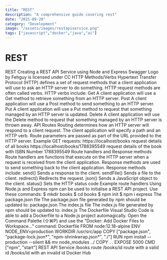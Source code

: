 ```yaml
---
title: "REST"
description: "A comprehensive guide covering rest"
date: "2025-09-20"
category: "Development"
image: "/assets/images/restapiservice.png"
tags: ["javascript","docker","java","ai"]
---
```


# REST

REST Creating a REST API Service using Node and Express Swagger Logo by Fehguy is licensed under CC HTTP Methods/Verbs Hypertext Transfer Protocol (HTTP) defines a set of request methods that a client application will use to ask an HTTP server to do something. HTTP request methods are often called verbs. HTTP verbs include: Get A client application will use a Get method to retrieve something from an HTTP server. Post A client application will use a Post method to send something to an HTTP server. Put A client application will use a Put method to request that something managed by an HTTP server is updated. Delete A client application will use the Delete method to request that something managed by an HTTP server is thrown away. API Routes Routing determines how an HTTP server will respond to a client request. The client application will specify a path and an HTTP verb. Route parameters are passed as part of the URL provided to the HTTP server. Example GET requests: https://localhost/books request details of all books https://localhost/books/1788395549 request details of the book with ISBN Number 1788395549 Route handlers and Response methods Route handlers are functions that execute on the HTTP server when a request is received from the client application. Response methods are used to send something back to the client application. Response methods include: send() Sends a response to the client. sendFile() Sends a file to the client. redirect() Redirects the request. json() Sends a JavaScript object to the client. status() Sets the HTTP status code Example route handlers Using Node.js and Express npm can be used to initialise a REST API project. Use these commands: $ mkdir books $ cd books $ npm init $ npm i express The package.json file The package.json file generated by npm should be updated to: package.json The index.js file The index.js file generated by npm should be updated to: index.js The Dockerfile Visual Studio Code is able to add a Dockerfile to a Node.js project automagically. Open the Command Palette (⇧⌘P) and use the "Docker: Add Docker Files to Workspace..." command: Dockerfile FROM node:12.18-alpine ENV NODE_ENV=production WORKDIR /usr/src/app COPY ["package.json", "package-lock.json*", "npm-shrinkwrap.json*", "./"] RUN npm install --production --silent && mv node_modules ../ COPY . . EXPOSE 5000 CMD ["npm", "start"] REST API Service /books route /books/id route with a valid id /books/id with an invalid id Docker Hub
